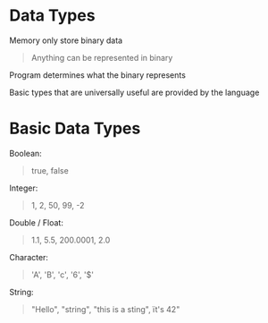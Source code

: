 # Data Types

Memory only store binary data

> Anything can be represented in binary

Program determines what the binary represents

Basic types that are universally useful are provided by the language

# Basic Data Types

Boolean:

> true, false

Integer:

> 1, 2, 50, 99, -2

Double / Float:

> 1.1, 5.5, 200.0001, 2.0

Character:

> 'A', 'B', 'c', '6', '$'

String:

> "Hello", "string", "this is a sting", ït's 42"

